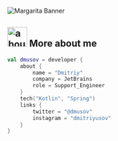 ![Margarita Banner](https://raw.github.com/woainikk/woainikk/master/github.png)

## <img width="45" alt="about" src="https://raw.github.com/woainikk/woainikk/master/about.png"> More about me
```kotlin
val dmusov = developer {
    about {
        name = "Dmitriy"
        company = JetBrains
        role = Support_Engineer
    }
    tech("Kotlin", "Spring")
    links {
        twitter = "@dmusov"
        instagram = "dmitriyusov"
    }
}
```
